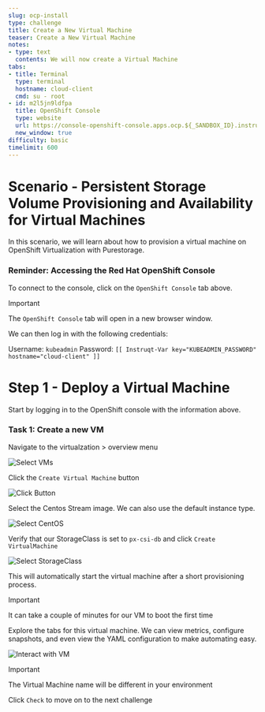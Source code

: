 ```yaml
---
slug: ocp-install
type: challenge
title: Create a New Virtual Machine
teaser: Create a New Virtual Machine
notes:
- type: text
  contents: We will now create a Virtual Machine
tabs:
- title: Terminal
  type: terminal
  hostname: cloud-client
  cmd: su - root
- id: m2l5jn9ldfpa
  title: OpenShift Console
  type: website
  url: https://console-openshift-console.apps.ocp.${_SANDBOX_ID}.instruqt.pxbbq.com
  new_window: true
difficulty: basic
timelimit: 600
---
```






Scenario - Persistent Storage Volume Provisioning and Availability for Virtual Machines
=====
In this scenario, we will learn about how to provision a virtual machine on OpenShift Virtualization with Purestorage.

### Reminder: Accessing the Red Hat OpenShift Console

To connect to the console, click on the `OpenShift Console` tab above.

> [!IMPORTANT]
> The `OpenShift Console` tab will open in a new browser window.

We can then log in with the following credentials:

Username: `kubeadmin`
Password: `[[ Instruqt-Var key="KUBEADMIN_PASSWORD" hostname="cloud-client" ]]`




Step 1 - Deploy a Virtual Machine
=====
Start by logging in to the OpenShift console with the information above.



### Task 1: Create a new VM

Navigate to the virtualzation > overview menu

![Select VMs](../assets/create-vm-01.png)

Click the `Create Virtual Machine` button

![Click Button](../assets/create-vm-02.png)

Select the Centos Stream image. We can also use the default instance type.

![Select CentOS](../assets/create-vm-03-2.png)

Verify that our StorageClass is set to `px-csi-db` and click `Create VirtualMachine`

![Select StorageClass](../assets/create-vm-04.png)

This will automatically start the virtual machine after a short provisioning process.

> [!IMPORTANT]
> It can take a couple of minutes for our VM to boot the first time

Explore the tabs for this virtual machine. We can view metrics, configure snapshots, and even view the YAML configuration to make automating easy.

![Interact with VM](../assets/create-vm-06.png)

> [!IMPORTANT]
> The Virtual Machine name will be different in your environment




Click `Check` to move on to the next challenge